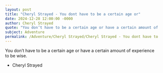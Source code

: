 ```yaml
---
layout: post
title: "Cheryl Strayed - You dont have to be a certain age or"
date: 2024-12-28 12:00:00 -0000
author: Cheryl Strayed
quote: "You don’t have to be a certain age or have a certain amount of experience to be wise."
subject: Adventure
permalink: /Adventure/Cheryl Strayed/Cheryl Strayed - You dont have to be a certain age or
---
```


You don’t have to be a certain age or have a certain amount of experience to be wise.

- Cheryl Strayed
